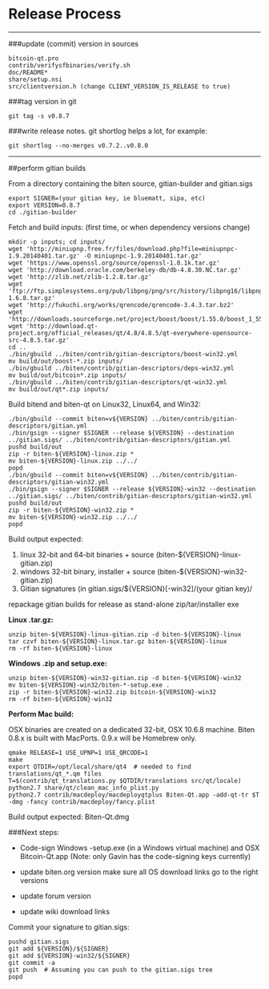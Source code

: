 Release Process
====================

* * *

###update (commit) version in sources


	bitcoin-qt.pro
	contrib/verifysfbinaries/verify.sh
	doc/README*
	share/setup.nsi
	src/clientversion.h (change CLIENT_VERSION_IS_RELEASE to true)

###tag version in git

	git tag -s v0.8.7

###write release notes. git shortlog helps a lot, for example:

	git shortlog --no-merges v0.7.2..v0.8.0

* * *

##perform gitian builds

 From a directory containing the biten source, gitian-builder and gitian.sigs
  
	export SIGNER=(your gitian key, ie bluematt, sipa, etc)
	export VERSION=0.8.7
	cd ./gitian-builder

 Fetch and build inputs: (first time, or when dependency versions change)

	mkdir -p inputs; cd inputs/
	wget 'http://miniupnp.free.fr/files/download.php?file=miniupnpc-1.9.20140401.tar.gz' -O miniupnpc-1.9.20140401.tar.gz'
	wget 'https://www.openssl.org/source/openssl-1.0.1k.tar.gz'
	wget 'http://download.oracle.com/berkeley-db/db-4.8.30.NC.tar.gz'
	wget 'http://zlib.net/zlib-1.2.8.tar.gz'
	wget 'ftp://ftp.simplesystems.org/pub/libpng/png/src/history/libpng16/libpng-1.6.8.tar.gz'
	wget 'http://fukuchi.org/works/qrencode/qrencode-3.4.3.tar.bz2'
	wget 'http://downloads.sourceforge.net/project/boost/boost/1.55.0/boost_1_55_0.tar.bz2'
	wget 'http://download.qt-project.org/official_releases/qt/4.8/4.8.5/qt-everywhere-opensource-src-4.8.5.tar.gz'
	cd ..
	./bin/gbuild ../biten/contrib/gitian-descriptors/boost-win32.yml
	mv build/out/boost-*.zip inputs/
	./bin/gbuild ../biten/contrib/gitian-descriptors/deps-win32.yml
	mv build/out/bitcoin*.zip inputs/
	./bin/gbuild ../biten/contrib/gitian-descriptors/qt-win32.yml
	mv build/out/qt*.zip inputs/

 Build bitend and biten-qt on Linux32, Linux64, and Win32:
  
	./bin/gbuild --commit biten=v${VERSION} ../biten/contrib/gitian-descriptors/gitian.yml
	./bin/gsign --signer $SIGNER --release ${VERSION} --destination ../gitian.sigs/ ../biten/contrib/gitian-descriptors/gitian.yml
	pushd build/out
	zip -r biten-${VERSION}-linux.zip *
	mv biten-${VERSION}-linux.zip ../../
	popd
	./bin/gbuild --commit biten=v${VERSION} ../biten/contrib/gitian-descriptors/gitian-win32.yml
	./bin/gsign --signer $SIGNER --release ${VERSION}-win32 --destination ../gitian.sigs/ ../biten/contrib/gitian-descriptors/gitian-win32.yml
	pushd build/out
	zip -r biten-${VERSION}-win32.zip *
	mv biten-${VERSION}-win32.zip ../../
	popd

  Build output expected:

  1. linux 32-bit and 64-bit binaries + source (biten-${VERSION}-linux-gitian.zip)
  2. windows 32-bit binary, installer + source (biten-${VERSION}-win32-gitian.zip)
  3. Gitian signatures (in gitian.sigs/${VERSION}[-win32]/(your gitian key)/

repackage gitian builds for release as stand-alone zip/tar/installer exe

**Linux .tar.gz:**

	unzip biten-${VERSION}-linux-gitian.zip -d biten-${VERSION}-linux
	tar czvf biten-${VERSION}-linux.tar.gz biten-${VERSION}-linux
	rm -rf biten-${VERSION}-linux

**Windows .zip and setup.exe:**

	unzip biten-${VERSION}-win32-gitian.zip -d biten-${VERSION}-win32
	mv biten-${VERSION}-win32/biten-*-setup.exe .
	zip -r biten-${VERSION}-win32.zip bitcoin-${VERSION}-win32
	rm -rf biten-${VERSION}-win32

**Perform Mac build:**

  OSX binaries are created on a dedicated 32-bit, OSX 10.6.8 machine.
  Biten 0.8.x is built with MacPorts.  0.9.x will be Homebrew only.

	qmake RELEASE=1 USE_UPNP=1 USE_QRCODE=1
	make
	export QTDIR=/opt/local/share/qt4  # needed to find translations/qt_*.qm files
	T=$(contrib/qt_translations.py $QTDIR/translations src/qt/locale)
	python2.7 share/qt/clean_mac_info_plist.py
	python2.7 contrib/macdeploy/macdeployqtplus Biten-Qt.app -add-qt-tr $T -dmg -fancy contrib/macdeploy/fancy.plist

 Build output expected: Biten-Qt.dmg

###Next steps:

* Code-sign Windows -setup.exe (in a Windows virtual machine) and
  OSX Bitcoin-Qt.app (Note: only Gavin has the code-signing keys currently)

* update biten.org version
  make sure all OS download links go to the right versions

* update forum version

* update wiki download links

Commit your signature to gitian.sigs:

	pushd gitian.sigs
	git add ${VERSION}/${SIGNER}
	git add ${VERSION}-win32/${SIGNER}
	git commit -a
	git push  # Assuming you can push to the gitian.sigs tree
	popd

